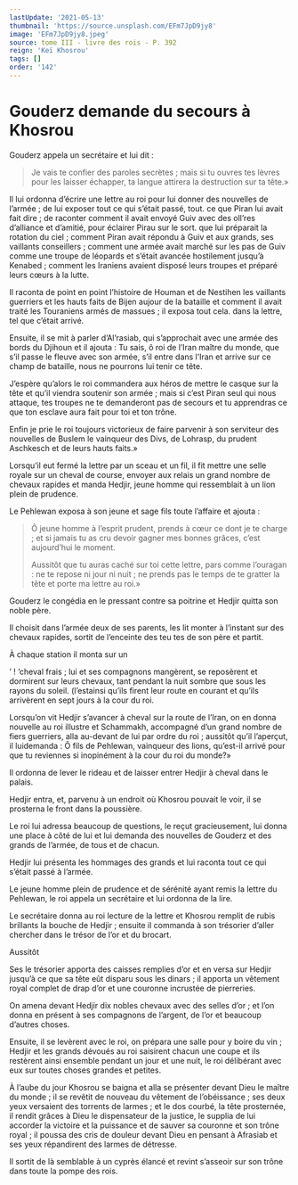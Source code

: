 ```yaml
---
lastUpdate: '2021-05-13'
thumbnail: 'https://source.unsplash.com/EFm7JpD9jy8'
image: 'EFm7JpD9jy8.jpeg'
source: tome III - livre des rois - P. 392
reign: 'Keï Khosrou'
tags: []
order: '142'
---
```


# Gouderz demande du secours à Khosrou

Gouderz appela un secrétaire et lui dit :

> Je vais te confier des paroles secrètes ; mais si tu ouvres tes lèvres pour les laisser échapper, ta langue attirera la destruction sur ta tête.»

Il lui ordonna d’écrire une lettre au roi pour lui donner des nouvelles de l’armée ; de lui exposer tout ce qui s’était passé, tout. ce que Piran lui avait fait dire ; de raconter comment il avait envoyé Guiv avec des oll’res d’alliance et d’amitié, pour éclairer Pirau sur le sort. que lui préparait la rotation du ciel ; comment Piran avait répondu à Guiv et aux grands, ses vaillants conseillers ; comment une armée avait marché sur les pas de Guiv comme une troupe de léopards et s’était avancée hostilement jusqu’à Kenabed ; comment les Iraniens avaient disposé leurs troupes et préparé leurs cœurs à la lutte.

Il raconta de point en point l’histoire de Houman et de Nestihen les vaillants guerriers et les hauts faits de Bijen aujour de la bataille et comment il avait traité les Touraniens armés de massues ; il exposa tout cela. dans la lettre, tel que c’était arrivé.

Ensuite, il se mit à parler d’Al’rasiab, qui s’approchait avec une armée des bords du Djihoun et il ajouta : Tu sais, ô roi de l’Iran maître du monde, que s’il passe le fleuve avec son armée, s’il entre dans l’Iran et arrive sur ce champ de bataille, nous ne pourrons lui tenir ce tête.

J’espère qu’alors le roi commandera aux héros de mettre le casque sur la tête et qu’il viendra soutenir son armée ; mais si c’est Piran seul qui nous attaque, tes troupes ne te demanderont pas de secours et tu apprendras ce que ton esclave aura fait pour toi et ton trône.

Enfin je prie le roi toujours victorieux de faire parvenir à son serviteur des nouvelles de Buslem le vainqueur des Divs, de Lohrasp, du prudent Aschkesch et de leurs hauts faits.»

Lorsqu’il eut fermé la lettre par un sceau et un fil, il fit mettre une selle royale sur un cheval de course, envoyer aux relais un grand nombre de chevaux rapides et manda Hedjir, jeune homme qui ressemblait à un lion plein de prudence.

Le Pehlewan exposa à son jeune et sage fils toute l’affaire et ajouta :

> Ô jeune homme à l’esprit prudent, prends à cœur ce dont je te charge ; et si jamais tu as cru devoir gagner mes bonnes grâces, c’est aujourd’hui le moment.
>
> Aussitôt que tu auras caché sur toi cette lettre, pars comme l’ouragan : ne te repose ni jour ni nuit ; ne prends pas le temps de te gratter la tête et porte ma lettre au roi.»

Gouderz le congédia en le pressant contre sa poitrine et Hedjir quitta son noble père.

Il choisit dans l’armée deux de ses parents, les lit monter à l’instant sur des chevaux rapides, sortit de l’enceinte des teu tes de son père et partit.

À chaque station il monta sur un

’ !
’cheval frais ; lui et ses compagnons mangèrent, se reposèrent et dormirent sur leurs chevaux, tant pendant la nuit sombre que sous les rayons du soleil. (l’estainsi qu’ils firent leur route en courant et qu’ils arrivèrent en sept jours à la cour du roi.

Lorsqu’on vit Hedjir s’avancer à cheval sur la route de l’Iran, on en donna nouvelle au roi illustre et Schammakh, accompagné d’un grand nombre de fiers guerriers, alla au-devant de lui par ordre du roi ; aussitôt qu’il l’aperçut, il luidemanda : Ô fils de Pehlewan, vainqueur des lions, qu’est-il arrivé pour que tu reviennes si inopinément à la cour du roi du monde?»

Il ordonna de lever le rideau et de laisser entrer Hedjir à cheval dans le palais.

Hedjir entra, et, parvenu à un endroit où Khosrou pouvait le voir, il se prosterna le front dans la poussière.

Le roi lui adressa beaucoup de questions, le reçut gracieusement, lui donna une place à côté de lui et lui demanda des nouvelles de Gouderz et des grands de l’armée, de tous et de chacun.

Hedjir lui présenta les hommages des grands et lui raconta tout ce qui s’était passé à l’armée.

Le jeune homme plein de prudence et de sérénité ayant remis la lettre du Pehlewan, le roi appela un secrétaire et lui ordonna de la lire.

Le secrétaire donna au roi lecture de la lettre et Khosrou remplit de rubis brillants la bouche de Hedjir ; ensuite il commanda à son trésorier d’aller chercher dans le trésor de l’or et du brocart.

Aussitôt

Ses le trésorier apporta des caisses remplies d’or et en versa sur Hedjir jusqu’à ce que sa tête eût disparu sous les dinars ; il apporta un vêtement royal complet de drap d’or et une couronne incrustée de pierreries.

On amena devant Hedjir dix nobles chevaux avec des selles d’or ; et l’on donna en présent à ses compagnons de l’argent, de l’or et beaucoup d’autres choses.

Ensuite, il se levèrent avec le roi, on prépara une salle pour y boire du vin ; Hedjir et les grands dévoués au roi saisirent chacun une coupe et ils restèrent ainsi ensemble pendant un jour et une nuit, le roi délibérant avec eux sur toutes choses grandes et petites.

À l’aube du jour Khosrou se baigna et alla se présenter devant Dieu le maître du monde ; il se revêtit de nouveau du vêtement de l’obéissance ; ses deux yeux versaient des torrents de larmes ; et le dos courbé, la tête prosternée, il rendit grâces à Dieu le dispensateur de la justice, le supplia de lui accorder la victoire et la puissance et de sauver sa couronne et son trône royal ; il poussa des cris de douleur devant Dieu en pensant à Afrasiab et ses yeux répandirent des larmes de détresse.

Il sortit de là semblable à un cyprès élancé et revint s’asseoir sur son trône dans toute la pompe des rois.
